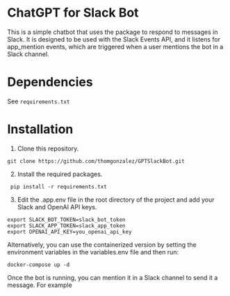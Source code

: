 # ChatGPT for Slack Bot

This is a simple chatbot that uses the  package to respond to messages in Slack. It is designed to be used with the Slack Events API, and it listens for app_mention events, which are triggered when a user mentions the bot in a Slack channel.

Dependencies
============
See ```requirements.txt```

Installation
============
1. Clone this repository.
  ```
  git clone https://github.com/thomgonzalez/GPTSlackBot.git
  ```
2. Install the required packages.
  ```
   pip install -r requirements.txt
  ```
3. Edit the .app.env file in the root directory of the project and add your Slack and OpenAI API keys.
  ```
  export SLACK_BOT_TOKEN=slack_bot_token
  export SLACK_APP_TOKEN=slack_app_token
  export OPENAI_API_KEY=you_openai_api_key
  ```
Alternatively, you can use the containerized version by setting the environment variables in the variables.env file and then run:
  ```
  docker-compose up -d
  ```
Once the bot is running, you can mention it in a Slack channel to send it a message. For example
